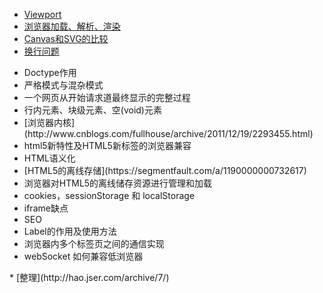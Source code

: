 * [Viewport](http://ourjs.com/detail/54c73ba2232227083e00001a)
* [浏览器加载、解析、渲染](http://www.jianshu.com/p/e141d1543143)
* [Canvas和SVG的比较](http://www.w3school.com.cn/html5/html_5_canvas_vs_svg.asp)
* [换行问题](https://segmentfault.com/a/1190000003936301)
<ul>
<li>Doctype作用</li>
<li>严格模式与混杂模式</li>
<li>一个网页从开始请求道最终显示的完整过程</li>
<li>行内元素、块级元素、空(void)元素</li>
<li> [浏览器内核](http://www.cnblogs.com/fullhouse/archive/2011/12/19/2293455.html)</li>
<li>html5新特性及HTML5新标签的浏览器兼容</li>
<li>HTML语义化</li>
<li> [HTML5的离线存储](https://segmentfault.com/a/1190000000732617)</li>
<li>浏览器对HTML5的离线储存资源进行管理和加载</li>
<li>cookies，sessionStorage 和 localStorage </li>
<li>iframe缺点</li>
<li>SEO</li>
<li>Label的作用及使用方法</li>
<li>浏览器内多个标签页之间的通信实现</li>
<li>webSocket 如何兼容低浏览器</li>
</ul>
* [整理](http://hao.jser.com/archive/7/)
